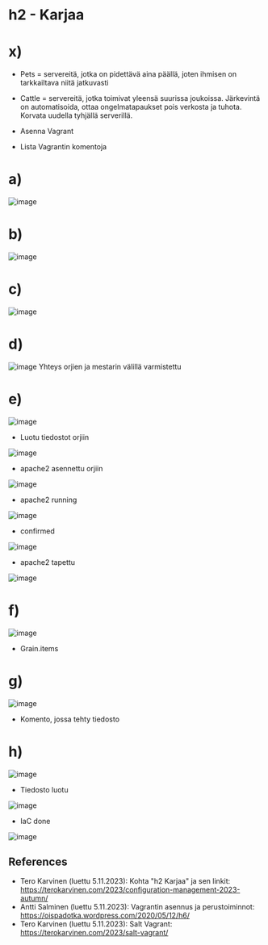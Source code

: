 # h2 - Karjaa

# x)
- Pets = servereitä, jotka on pidettävä aina päällä, joten ihmisen on tarkkailtava niitä jatkuvasti
- Cattle = servereitä, jotka toimivat yleensä suurissa joukoissa. Järkevintä on automatisoida, ottaa ongelmatapaukset pois verkosta ja tuhota. Korvata uudella tyhjällä serverillä.


- Asenna Vagrant


- Lista Vagrantin komentoja

# a)
![image](https://github.com/Kingis60K/palvelinten-hallinta/assets/114500197/4c14ae94-b813-4392-99de-d5a651558cf1)

# b)
![image](https://github.com/Kingis60K/palvelinten-hallinta/assets/114500197/e70e8ccf-9d9d-4f90-83e9-4bce863e67a2)

# c)
![image](https://github.com/Kingis60K/palvelinten-hallinta/assets/114500197/1fb27542-b86b-4905-83ad-1da3e7572e11)

# d)
![image](https://github.com/Kingis60K/palvelinten-hallinta/assets/114500197/e70e8ccf-9d9d-4f90-83e9-4bce863e67a2)
Yhteys orjien ja mestarin välillä varmistettu

# e)
![image](https://github.com/Kingis60K/palvelinten-hallinta/assets/114500197/84a1201c-817e-4b6e-8767-64ed4f204322)
- Luotu tiedostot orjiin

![image](https://github.com/Kingis60K/palvelinten-hallinta/assets/114500197/6f9b3294-5a74-42e5-be13-f29e0438315a)
- apache2 asennettu orjiin

![image](https://github.com/Kingis60K/palvelinten-hallinta/assets/114500197/9ebc4041-7ae6-423d-b481-d9a8ae66317b)
- apache2 running

![image](https://github.com/Kingis60K/palvelinten-hallinta/assets/114500197/1a8fbf88-3f70-4b63-abb1-82716438cb23)
- confirmed
  
![image](https://github.com/Kingis60K/palvelinten-hallinta/assets/114500197/86bf3fc8-5163-4f9b-a80f-ba2e28ff43eb)
- apache2 tapettu

![image](https://github.com/Kingis60K/palvelinten-hallinta/assets/114500197/9e6f4aec-db78-4670-828d-dd16e84bdf41)

# f)
![image](https://github.com/Kingis60K/palvelinten-hallinta/assets/114500197/d96a9b0f-a7ee-4cc3-8973-8fe172d921c2)
- Grain.items

# g)
![image](https://github.com/Kingis60K/palvelinten-hallinta/assets/114500197/878f8c97-59e0-4709-b8df-0bd4af3f9723)
- Komento, jossa tehty tiedosto

# h)
![image](https://github.com/Kingis60K/palvelinten-hallinta/assets/114500197/2a684515-7c00-40a1-8272-ebcea7ae1ebd)
- Tiedosto luotu


![image](https://github.com/Kingis60K/palvelinten-hallinta/assets/114500197/85cf33fd-a23c-4935-9e91-efa8ff0a951f)
- IaC done

![image](https://github.com/Kingis60K/palvelinten-hallinta/assets/114500197/4fc4e490-cc63-4068-a6b9-5c32f9c96381)

## References
- Tero Karvinen (luettu 5.11.2023): Kohta "h2 Karjaa" ja sen linkit: https://terokarvinen.com/2023/configuration-management-2023-autumn/
- Antti Salminen (luettu 5.11.2023): Vagrantin asennus ja perustoiminnot: https://oispadotka.wordpress.com/2020/05/12/h6/
- Tero Karvinen (luettu 5.11.2023): Salt Vagrant: https://terokarvinen.com/2023/salt-vagrant/
